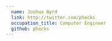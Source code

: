 ```yaml
---
  name: Joshua Byrd
  link: http://twitter.com/phocks
  occupation_title: Computer Engineer
  github: phocks
---
```

